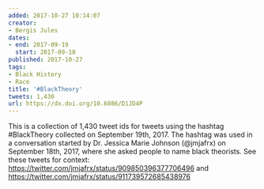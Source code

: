 ```yaml
---
added: 2017-10-27 10:14:07
creator:
- Bergis Jules
dates:
- end: 2017-09-19
  start: 2017-09-18
published: 2017-10-27
tags:
- Black History
- Race
title: '#BlackTheory'
tweets: 1,430
url: https://dx.doi.org/10.6086/D1JD4P
---
```


This is a collection of 1,430 tweet ids for tweets using the hashtag #BlackTheory collected on September 19th, 2017. The hashtag was used in a conversation started by Dr. Jessica Marie Johnson (@jmjafrx) on September 18th, 2017, where she asked people to name black theorists. See these tweets for context: https://twitter.com/jmjafrx/status/909850396377706496 and https://twitter.com/jmjafrx/status/911739572685438976
